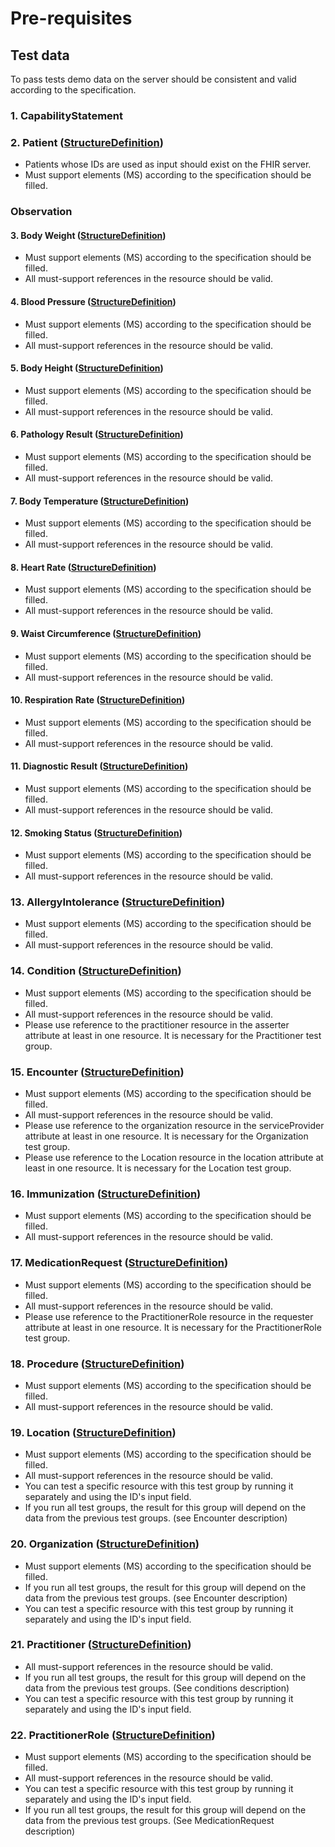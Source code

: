 # Pre-requisites
## Test data
To pass tests demo data on the server should be consistent and valid according to the specification.
### 1. CapabilityStatement
### 2. Patient ([StructureDefinition](https://build.fhir.org/ig/hl7au/au-fhir-core/StructureDefinition-au-core-patient.html))
* Patients whose IDs are used as input should exist on the FHIR server.
* Must support elements (MS) according to the specification should be filled.
### Observation
#### 3. Body Weight ([StructureDefinition](https://build.fhir.org/ig/hl7au/au-fhir-core/StructureDefinition-au-core-bodyweight.html))
* Must support elements (MS) according to the specification should be filled.
* All must-support references in the resource should be valid.
#### 4. Blood Pressure ([StructureDefinition](https://build.fhir.org/ig/hl7au/au-fhir-core/StructureDefinition-au-core-bloodpressure.html))
* Must support elements (MS) according to the specification should be filled.
* All must-support references in the resource should be valid.
#### 5. Body Height ([StructureDefinition](https://build.fhir.org/ig/hl7au/au-fhir-core/StructureDefinition-au-core-bodyheight.html))
* Must support elements (MS) according to the specification should be filled.
* All must-support references in the resource should be valid.
#### 6. Pathology Result ([StructureDefinition](https://build.fhir.org/ig/hl7au/au-fhir-core/StructureDefinition-au-core-diagnosticresult-path.html))
* Must support elements (MS) according to the specification should be filled.
* All must-support references in the resource should be valid.
#### 7. Body Temperature  ([StructureDefinition](https://build.fhir.org/ig/hl7au/au-fhir-core/StructureDefinition-au-core-bodytemp.html))
* Must support elements (MS) according to the specification should be filled.
* All must-support references in the resource should be valid.
#### 8. Heart Rate  ([StructureDefinition](https://build.fhir.org/ig/hl7au/au-fhir-core/StructureDefinition-au-core-heartrate.html))
* Must support elements (MS) according to the specification should be filled.
* All must-support references in the resource should be valid.
#### 9. Waist Circumference  ([StructureDefinition](https://build.fhir.org/ig/hl7au/au-fhir-core/StructureDefinition-au-core-waistcircum.html))
* Must support elements (MS) according to the specification should be filled.
* All must-support references in the resource should be valid.
#### 10. Respiration Rate  ([StructureDefinition](https://build.fhir.org/ig/hl7au/au-fhir-core/StructureDefinition-au-core-resprate.html))
* Must support elements (MS) according to the specification should be filled.
* All must-support references in the resource should be valid.
#### 11. Diagnostic Result  ([StructureDefinition](https://build.fhir.org/ig/hl7au/au-fhir-core/StructureDefinition-au-core-diagnosticresult.html))
* Must support elements (MS) according to the specification should be filled.
* All must-support references in the resource should be valid.
#### 12. Smoking Status  ([StructureDefinition](https://build.fhir.org/ig/hl7au/au-fhir-core/StructureDefinition-au-core-smokingstatus.html))
* Must support elements (MS) according to the specification should be filled.
* All must-support references in the resource should be valid.
### 13. AllergyIntolerance ([StructureDefinition](https://build.fhir.org/ig/hl7au/au-fhir-core/StructureDefinition-au-core-allergyintolerance.html))
* Must support elements (MS) according to the specification should be filled.
* All must-support references in the resource should be valid.
### 14. Condition ([StructureDefinition](https://build.fhir.org/ig/hl7au/au-fhir-core/StructureDefinition-au-core-condition.html))
* Must support elements (MS) according to the specification should be filled.
* All must-support references in the resource should be valid.
* Please use reference to the practitioner resource in the asserter attribute at least in one resource. It is necessary for the Practitioner test group.

### 15. Encounter ([StructureDefinition](https://build.fhir.org/ig/hl7au/au-fhir-core/StructureDefinition-au-core-encounter.html))
* Must support elements (MS) according to the specification should be filled.
* All must-support references in the resource should be valid.
* Please use reference to the organization resource in the serviceProvider attribute at least in one resource. It is necessary for the Organization test group.
* Please use reference to the Location resource in the location attribute at least in one resource. It is necessary for the Location test group.
### 16. Immunization ([StructureDefinition](https://build.fhir.org/ig/hl7au/au-fhir-core/StructureDefinition-au-core-immunization.html))
* Must support elements (MS) according to the specification should be filled.
* All must-support references in the resource should be valid.
### 17. MedicationRequest ([StructureDefinition](https://build.fhir.org/ig/hl7au/au-fhir-core/StructureDefinition-au-core-medicationrequest.html))
* Must support elements (MS) according to the specification should be filled.
* All must-support references in the resource should be valid.
* Please use reference to the PractitionerRole resource in the requester attribute at least in one resource. It is necessary for the PractitionerRole test group.
### 18. Procedure ([StructureDefinition](https://build.fhir.org/ig/hl7au/au-fhir-core/StructureDefinition-au-core-procedure.html))
* Must support elements (MS) according to the specification should be filled.
* All must-support references in the resource should be valid.
### 19. Location ([StructureDefinition](https://build.fhir.org/ig/hl7au/au-fhir-core/StructureDefinition-au-core-location.html))
* Must support elements (MS) according to the specification should be filled.
* All must-support references in the resource should be valid.
* You can test a specific resource with this test group by running it separately and using the ID's input field.
* If you run all test groups, the result for this group will depend on the data from the previous test groups. (see Encounter description)
### 20. Organization ([StructureDefinition](https://build.fhir.org/ig/hl7au/au-fhir-core/StructureDefinition-au-core-organization.html))
* Must support elements (MS) according to the specification should be filled.
* If you run all test groups, the result for this group will depend on the data from the previous test groups. (see Encounter description)
* You can test a specific resource with this test group by running it separately and using the ID's input field.
### 21. Practitioner ([StructureDefinition](https://build.fhir.org/ig/hl7au/au-fhir-core/StructureDefinition-au-core-practitioner.html))
* All must-support references in the resource should be valid.
* If you run all test groups, the result for this group will depend on the data from the previous test groups. (See conditions description)
* You can test a specific resource with this test group by running it separately and using the ID's input field.
### 22. PractitionerRole ([StructureDefinition](https://build.fhir.org/ig/hl7au/au-fhir-core/StructureDefinition-au-core-practitionerrole.html))
* Must support elements (MS) according to the specification should be filled.
* All must-support references in the resource should be valid.
* You can test a specific resource with this test group by running it separately and using the ID's input field.
* If you run all test groups, the result for this group will depend on the data from the previous test groups. (See MedicationRequest description)

